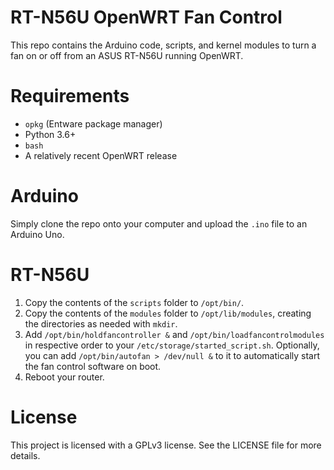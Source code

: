 # RT-N56U OpenWRT Fan Control
This repo contains the Arduino code, scripts, and kernel modules to turn a fan on or off from an ASUS RT-N56U running OpenWRT.

# Requirements
- `opkg` (Entware package manager)
- Python 3.6+
- `bash`
- A relatively recent OpenWRT release

# Arduino
Simply clone the repo onto your computer and upload the `.ino` file to an Arduino Uno.

# RT-N56U
1. Copy the contents of the `scripts` folder to `/opt/bin/`.
2. Copy the contents of the `modules` folder to `/opt/lib/modules`, creating the directories as needed with `mkdir`.
3. Add `/opt/bin/holdfancontroller &` and `/opt/bin/loadfancontrolmodules` in respective order to your `/etc/storage/started_script.sh`. Optionally, you can add `/opt/bin/autofan > /dev/null &` to it to automatically start the fan control software on boot.
4. Reboot your router.

# License
This project is licensed with a GPLv3 license. See the LICENSE file for more details.

